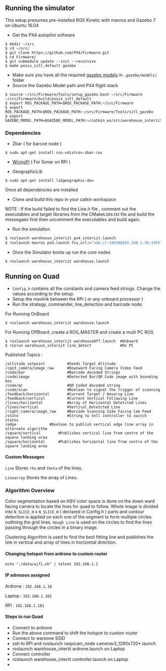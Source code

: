 ## Running the simulator

This setup presumes pre-installed ROS Kinetic with mavros and Gazebo 7 on Ubuntu 16.04

- Get the PX4 autopilot software
``` 
$ mkdir ~/src
$ cd ~/src/
$ git clone https://github.com/PX4/Firmware.git
$ cd Firmware/
$ git submodule update --init --recursive
$ make posix_sitl_default gazebo
```
- Make sure you have all the required [gazebo models](http://machineawakening.blogspot.in/2015/05/how-to-download-all-gazebo-models.html) in ```.gazebo/models/``` folder
- Source the Gazebo Model path and PX4 flight stack
```
$ source ~/src/Firmware/Tools/setup_gazebo.bash ~/src/Firmware ~/src/Firmware/build/posix_sitl_default
$ export ROS_PACKAGE_PATH=$ROS_PACKAGE_PATH:~/src/Firmware
$ export ROS_PACKAGE_PATH=$ROS_PACKAGE_PATH:~/src/Firmware/Tools/sitl_gazebo
$ export GAZEBO_MODEL_PATH=$GAZEBO_MODEL_PATH:~/catkin_ws/src/warehouse_interiit/models
```
### Dependencies

- Zbar ( for barcoe node ) 

```$ sudo apt-get install ros-<distro>-zbar-ros```
- [WiringPi](http://wiringpi.com/download-and-install/) ( For Sonar on RPi )

- GeographicLib

```$ sudo apt-get install libgeographic-dev```

Once all dependencies are installed 

- Clone and build this repo in your catkin workspace

NOTE : If the build failed to find the Line.h file , comment out the executables and target libraries from the CMakeLists.txt file and build the messegaes first then uncomment the executables and build again.

- Run the simulation
```bash
$ roslaunch warehouse_interiit px4_interiit.launch
$ roslaunch mavros px4.launch fcu_url:="udp://:14540@192.168.1.36:14557"
```
- Once the Simulator boots up run the core nodes

```$ roslaunch warehouse_interiit warehouse.launch```

## Running on Quad

- ```Config.h``` contains all the constants and camera feed strings. Change the values according to the setup.
- Setup the mavlink between the RPi ( or any onboard processor ) 
- Run the strategy, commander, line_detection and barcode node.

For Running OnBoard 
```
$ roslaunch warehouse_interiit warehouse.launch
```

For Running OffBoard ,create a ROS_MASTER and create a multi PC ROS

```
$ roslaunch warehouse_interiit warehouseOff.launch	#Onboard 
$ rosrun warehouse_interiit line_detect				#On PC
```

Published Topics :
```
/altitude_setpoint     		#Sends Target Altitude
/cgo3_camera/image_raw		#Downward Facing Camera Video Feed
/code/bar					#Barcode decoded Strings 
/code/image					#Detected Bar/QR Code image with bounding box
/code/qr					#QR Coded decoded string
/code/scan					#Boolean to signal the trigger of scanning	
/feedback/horizontal		#Current Target / Hoverig Line
/feedback/vertical			#Current Vertical Following Line
/lines/horizontal			#Array of Horizontal Detetcted Lines
/lines/vertical				#Vertical Detetcted Line 
/right_camera/image_raw		#Barcode Scanning Side Facing Cam Feed
/state						#String to tell controller to switch states
/edge				#Boolean to publish vertical edge line array in alternate algorithm
/square/vertical		#Publishes vertical line from centre of the square landing area
/square/horizontal		#Publishes horizontal line from centre of the square landing area
```

#### Custom Messages

```Line```  Stores ```rho``` and ```theta``` of the lines.

```Linearray``` Stores the array of Lines.

### Algorithm Overview

Color segmentation based on HSV color space is done on the down ward facing camera to locate the lines for quad to follow. Whole image is divided into ```N_SLICE_H``` x ```N_SLICE_W``` ( declared in Config.h ) parts and contour detection is applied on each one of the segment to form multiple circles outlining the grid lines. ```Hough Line``` is used on the circles to find the lines passing through the circles in a binary image.

Clustering Algorithm is used to find the best fitting line and publishes the line in vertical and array of lines in horizontal direction.


#### Changing hotspot from ardrone to custom router 

``` echo "./data/wifi.sh" | telnet 192.168.1.1 ```


#### IP adresses assigned

Ardrone : ``` 192.168.1.10 ```

Laptop : ``` 192.168.1.102 ```

RPi : ``` 192.168.1.101 ``` 


#### Steps to run Quad 

- Connect to ardrone
- Run the above command to shift the hotspot to custom router
- Connect to wareone SSID
- ssh to RPi and roslaunch raspicam_node camerav2_1280x720*.launch
- roslaunch warehouse_interiit ardrone.launch on Laptop
- Connect controller 
- roslaunch warehouse_interiit controller.launch on Laptop
-  
